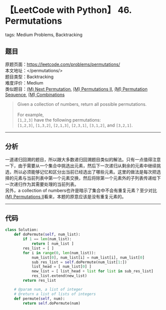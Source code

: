 # 【LeetCode with Python】 46. Permutations
tags: Medium Problems, Backtracking

## 题目
原题页面：<https://leetcode.com/problems/permutations/><br/>
本文地址：<<leetcode-with-python-domain>/permutations/><br/>
题目类型：Backtracking<br/>
难度评价：Medium<br/>
类似题目：[(M) Next Permutation](/next-permutation/), [(M) Permutations II](/permutations-ii/), [(M) Permutation Sequence](/permutation-sequence/), [(M) Combinations](/combinations/)<br/>

> Given a collection of numbers, return all possible permutations.<br/>
><br/>
> For example,<br/>
> `[1,2,3]` have the following permutations:<br/>
> `[1,2,3]`, `[1,3,2]`, `[2,1,3]`, `[2,3,1]`, `[3,1,2]`, and `[3,2,1]`.<br/>

<!-- more -->

---
## 分析
一道递归回溯的题目，所以跟大多数递归回溯题目类似的解法。只有一点值得注意一下，由于需要从一个集合中挑选出元素，然后下一次递归从剩余的元素中继续挑选，所以必须能够记忆和区分出当前已经选出了哪些元素。这里的做法是每次把选择的元素与当前列表中第一个元素交换，然后将除第一个元素外的子列表传递给下一次递归作为其需要处理的当前列表。<br/>
另外，a collection of numbers也许是暗示了集合中不会有重复元素？至少对比[(M) Permutations II](/permutations-ii/)看来，本题的原意应该是没有重复元素的。<br/>

---
## 代码
``` python
class Solution:
    def doPermute(self, num_list):
        if 1 == len(num_list):
            return [ num_list ]
        res_list = [ ]
        for i in range(0, len(num_list)):
            num_list[0], num_list[i] = num_list[i], num_list[0]
            sub_res_list = self.doPermute(num_list[1:])
            list_head = [ num_list[0] ]
            new_list = [ list_head + list for list in sub_res_list]
            res_list.extend(new_list)
        return res_list

    # @param num, a list of integer
    # @return a list of lists of integers
    def permute(self, num):
        return self.doPermute(num)
```
